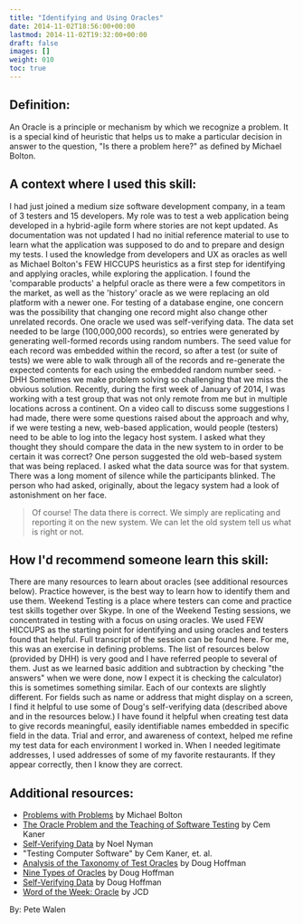 ```yaml
---
title: "Identifying and Using Oracles"
date: 2014-11-02T18:56:00+00:00
lastmod: 2014-11-02T19:32:00+00:00
draft: false
images: []
weight: 010
toc: true
---
```


## Definition:

An Oracle is a principle or mechanism by which we recognize a problem.
It is a special kind of heuristic that helps us to make a particular decision in answer to the question, "Is there a problem here?" as defined by Michael Bolton.

## A context where I used this skill:

I had just joined a medium size software development company, in a team of 3 testers and 15 developers.
My role was to test a web application being developed in a hybrid-agile form where stories are not kept updated.
As documentation was not updated I had no initial reference material to use to learn what the application was supposed to do and to prepare and design my tests.
I used the knowledge from developers and UX as oracles as well as Michael Bolton's FEW HICCUPS heuristics as a first step for identifying and applying oracles, while exploring the application.
I found the 'comparable products' a helpful oracle as there were a few competitors in the market, as well as the 'history' oracle as we were replacing an old platform with a newer one.
For testing of a database engine, one concern was the possibility that changing one record might also change other unrelated records.
One oracle we used was self-verifying data.
The data set needed to be large (100,000,000 records), so entries were generated by generating well-formed records using random numbers.
The seed value for each record was embedded within the record, so after a test (or suite of tests) we were able to walk through all of the records and re-generate the expected contents for each using the embedded random number seed. - DHH
Sometimes we make problem solving so challenging that we miss the obvious solution.
Recently, during the first week of January of 2014, I was working with a test group that was not only remote from me but in multiple locations across a continent.
On a video call to discuss some suggestions I had made, there were some questions raised about the approach and why, if we were testing a new, web-based application, would people (testers) need to be able to log into the legacy host system.
I asked what they thought they should compare the data in the new system to in order to be certain it was correct? One person suggested the old web-based system that was being replaced.
I asked what the data source was for that system.
There was a long moment of silence while the participants blinked.
The person who had asked, originally, about the legacy system had a look of astonishment on her face.

> Of course! The data there is correct.
> We simply are replicating and reporting it on the new system.
> We can let the old system tell us what is right or not.

## How I'd recommend someone learn this skill:

There are many resources to learn about oracles (see additional resources below).
Practice however, is the best way to learn how to identify them and use them.
Weekend Testing is a place where testers can come and practice test skills together over Skype.
In one of the Weekend Testing sessions, we concentrated in testing with a focus on using oracles.
We used FEW HICCUPS as the starting point for identifying and using oracles and testers found that helpful.
Full transcript of the session can be found here.
For me, this was an exercise in defining problems.
The list of resources below (provided by DHH) is very good and I have referred people to several of them.
Just as we learned basic addition and subtraction by checking "the answers" when we were done, now I expect it is checking the calculator) this is sometimes something similar.
Each of our contexts are slightly different.
For fields such as name or address that might display on a screen, I find it helpful to use some of Doug's self-verifying data (described above and in the resources below.)
I have found it helpful when creating test data to give records meaningful, easily identifiable names embedded in specific field in the data.
Trial and error, and awareness of context, helped me refine my test data for each environment I worked in.
When I needed legitimate addresses, I used addresses of some of my favorite restaurants.
If they appear correctly, then I know they are correct.


## Additional resources:

* [Problems with Problems](http://www.developsense.com/blog/2012/04/problems-with-problems/) by Michael Bolton
* [The Oracle Problem and the Teaching of Software Testing](http://kaner.com/?p=190) by Cem Kaner
* [Self-Verifying Data](https://www.damianbrunold.ch/files/testing/3648785.pdf) by Noel Nyman
* "Testing Computer Software" by Cem Kaner, et. al.
* [Analysis of the Taxonomy of Test Oracles](http://www.softwarequalitymethods.com/html/body_h-papers.html#taxonomy) by Doug Hoffman
* [Nine Types of Oracles](http://www.softwarequalitymethods.com/html/body_h-papers.html#NineTypes) by Doug Hoffman
* [Self-Verifying Data](http://www.uploads.pnsqc.org/2012/papers/t-36_Hoffman_paper.pdf) by Doug Hoffman
* [Word of the Week: Oracle](http://about98percentdone.blogspot.com/2013/11/word-of-week-oracle.html) by JCD

By: Pete Walen

